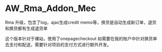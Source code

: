 AW_Rma_Addon_Mec
================

Rma 升级，包含了log，ajax生成credit memo等，换货是自动生成新订单，退货和换货都有生成退货单

这个版本针对于裸站，使用了onepagecheckout
如需要在我的账户中针对换货单去支付和配送，需要针对项目的支付方式进行额外开发。
